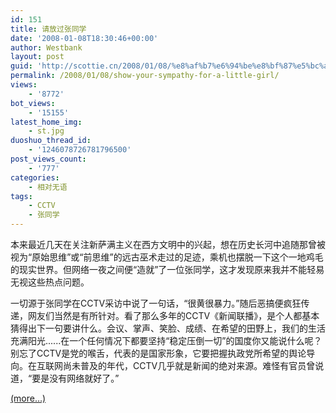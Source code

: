 ```yaml
---
id: 151
title: 请放过张同学
date: '2008-01-08T18:30:46+00:00'
author: Westbank
layout: post
guid: 'http://scottie.cn/2008/01/08/%e8%af%b7%e6%94%be%e8%bf%87%e5%bc%a0%e5%90%8c%e5%ad%a6/'
permalink: /2008/01/08/show-your-sympathy-for-a-little-girl/
views:
    - '8772'
bot_views:
    - '15155'
latest_home_img:
    - st.jpg
duoshuo_thread_id:
    - '1246078726781796500'
post_views_count:
    - '777'
categories:
    - 相对无语
tags:
    - CCTV
    - 张同学
---
```


本来最近几天在关注新萨满主义在西方文明中的兴起，想在历史长河中追随那曾被视为“原始思维”或“前思维”的远古巫术走过的足迹，乘机也摆脱一下这个一地鸡毛的现实世界。但网络一夜之间便“造就”了一位张同学，这才发现原来我并不能轻易无视这些热点问题。

一切源于张同学在CCTV采访中说了一句话，“很黄很暴力。”随后恶搞便疯狂传递，网友们当然是有所针对。看了那么多年的CCTV《新闻联播》，是个人都基本猜得出下一句要讲什么。会议、掌声、笑脸、成绩、在希望的田野上，我们的生活充满阳光......在一个任何情况下都要坚持“稳定压倒一切”的国度你又能说什么呢？别忘了CCTV是党的喉舌，代表的是国家形象，它要把握执政党所希望的舆论导向。在互联网尚未普及的年代，CCTV几乎就是新闻的绝对来源。难怪有官员曾说道，“要是没有网络就好了。”

 [<span aria-label="Continue reading 请放过张同学">(more…)</span>](http://farbank.net/2008/01/08/show-your-sympathy-for-a-little-girl/#more-151)